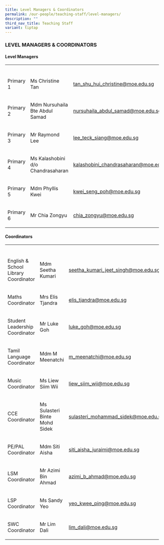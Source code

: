 ```yaml
---
title: Level Managers & Coordinators
permalink: /our-people/teaching-staff/level-managers/
description: ""
third_nav_title: Teaching Staff
variant: tiptap
---
```

<h3>LEVEL MANAGERS &amp; COORDINATORS</h3>
<h4>Level Managers</h4>
<table style="minWidth: 75px">
<colgroup>
<col>
<col>
<col>
</colgroup>
<tbody>
<tr>
<th rowspan="1" colspan="1">
<p></p>
</th>
<th rowspan="1" colspan="1">
<p></p>
</th>
<th rowspan="1" colspan="1">
<p></p>
</th>
</tr>
<tr>
<td rowspan="1" colspan="1">
<p>Primary 1</p>
</td>
<td rowspan="1" colspan="1">
<p>Ms Christine Tan</p>
</td>
<td rowspan="1" colspan="1">
<p><a href="mailto:tan_shu_hui_christine@moe.edu.sg" rel="noopener noreferrer nofollow" target="_blank">tan_shu_hui_christine@moe.edu.sg</a>
</p>
</td>
</tr>
<tr>
<td rowspan="1" colspan="1">
<p>Primary 2</p>
</td>
<td rowspan="1" colspan="1">
<p>Mdm Nursuhaila Bte Abdul Samad</p>
</td>
<td rowspan="1" colspan="1">
<p><a href="mailto:nursuhaila_abdul_samad@moe.edu.sg" rel="noopener noreferrer nofollow" target="_blank">nursuhaila_abdul_samad@moe.edu.sg</a>
</p>
</td>
</tr>
<tr>
<td rowspan="1" colspan="1">
<p>Primary 3</p>
</td>
<td rowspan="1" colspan="1">
<p>Mr Raymond Lee</p>
</td>
<td rowspan="1" colspan="1">
<p><a href="mailto:lee_teck_siang@moe.edu.sg" rel="noopener noreferrer nofollow" target="_blank">lee_teck_siang@moe.edu.sg</a>
</p>
</td>
</tr>
<tr>
<td rowspan="1" colspan="1">
<p>Primary 4</p>
</td>
<td rowspan="1" colspan="1">
<p>Ms Kalashobini d/o Chandrasaharan</p>
</td>
<td rowspan="1" colspan="1">
<p><a href="mailto:kalashobini_chandrasaharan@moe.edu.sg" rel="noopener noreferrer nofollow" target="_blank">kalashobini_chandrasaharan@moe.edu.sg</a>
</p>
</td>
</tr>
<tr>
<td rowspan="1" colspan="1">
<p>Primary 5</p>
</td>
<td rowspan="1" colspan="1">
<p>Mdm Phyllis Kwei</p>
</td>
<td rowspan="1" colspan="1">
<p><a href="mailto:kwei_seng_poh@moe.edu.sg" rel="noopener noreferrer nofollow" target="_blank">kwei_seng_poh@moe.edu.sg</a>
</p>
</td>
</tr>
<tr>
<td rowspan="1" colspan="1">
<p>Primary 6</p>
</td>
<td rowspan="1" colspan="1">
<p>Mr Chia Zongyu</p>
</td>
<td rowspan="1" colspan="1">
<p><a href="mailto:kwei_seng_poh@moe.edu.sg" rel="noopener noreferrer nofollow" target="_blank">chia_zongyu@moe.edu.sg</a>
</p>
</td>
</tr>
</tbody>
</table>
<h4>Coordinators</h4>
<table style="minWidth: 75px">
<colgroup>
<col>
<col>
<col>
</colgroup>
<tbody>
<tr>
<th rowspan="1" colspan="1">
<p></p>
</th>
<th rowspan="1" colspan="1">
<p></p>
</th>
<th rowspan="1" colspan="1">
<p></p>
</th>
</tr>
<tr>
<td rowspan="1" colspan="1">
<p>English &amp; School Library Coordinator</p>
</td>
<td rowspan="1" colspan="1">
<p>Mdm Seetha Kumari</p>
</td>
<td rowspan="1" colspan="1">
<p><a href="mailto:seetha_kumari_jeet_singh@moe.edu.sg" rel="noopener noreferrer nofollow" target="_blank">seetha_kumari_jeet_singh@moe.edu.sg</a>
</p>
</td>
</tr>
<tr>
<td rowspan="1" colspan="1">
<p>Maths Coordinator</p>
</td>
<td rowspan="1" colspan="1">
<p>Mrs Elis Tjandra</p>
</td>
<td rowspan="1" colspan="1">
<p><a href="mailto:elis_tjandra@moe.edu.sg" rel="noopener noreferrer nofollow" target="_blank">elis_tjandra@moe.edu.sg</a>
</p>
</td>
</tr>
<tr>
<td rowspan="1" colspan="1">
<p>Student Leadership Coordinator</p>
</td>
<td rowspan="1" colspan="1">
<p>Mr Luke Goh</p>
</td>
<td rowspan="1" colspan="1">
<p><a href="mailto:luke_goh@moe.edu.sg" rel="noopener noreferrer nofollow" target="_blank">luke_goh@moe.edu.sg</a>
</p>
</td>
</tr>
<tr>
<td rowspan="1" colspan="1">
<p>Tamil Language Coordinator</p>
</td>
<td rowspan="1" colspan="1">
<p>Mdm M Meenatchi</p>
</td>
<td rowspan="1" colspan="1">
<p><a href="mailto:m_meenatchi@moe.edu.sg" rel="noopener noreferrer nofollow" target="_blank">m_meenatchi@moe.edu.sg</a>
</p>
</td>
</tr>
<tr>
<td rowspan="1" colspan="1">
<p>Music Coordinator</p>
</td>
<td rowspan="1" colspan="1">
<p>Ms Liew Siim Wii</p>
</td>
<td rowspan="1" colspan="1">
<p><a href="mailto:liew_siim_wii@moe.gov.sg" rel="noopener noreferrer nofollow" target="_blank">liew_siim_wii@moe.edu.sg</a>
</p>
</td>
</tr>
<tr>
<td rowspan="1" colspan="1">
<p>CCE Coordinator</p>
</td>
<td rowspan="1" colspan="1">
<p>Ms Sulasteri Binte Mohd Sidek</p>
</td>
<td rowspan="1" colspan="1">
<p><a href="mailto:sulasteri_mohammad_sidek@moe.edu.sg" rel="noopener noreferrer nofollow" target="_blank">sulasteri_mohammad_sidek@moe.edu.sg</a>
</p>
</td>
</tr>
<tr>
<td rowspan="1" colspan="1">
<p>PE/PAL Coordinator</p>
</td>
<td rowspan="1" colspan="1">
<p>Mdm Siti Aisha</p>
</td>
<td rowspan="1" colspan="1">
<p><a href="mailto:siti_aisha@moe.edu.sg" rel="noopener noreferrer nofollow" target="_blank">siti_aisha_juraimi@moe.edu.sg</a>
</p>
</td>
</tr>
<tr>
<td rowspan="1" colspan="1">
<p>LSM Coordinator</p>
</td>
<td rowspan="1" colspan="1">
<p>Mr Azimi Bin Ahmad</p>
</td>
<td rowspan="1" colspan="1">
<p><a href="mailto:azimi_b_ahmad@moe.gov.sg" rel="noopener noreferrer nofollow" target="_blank">azimi_b_ahmad@moe.edu.sg</a>
</p>
</td>
</tr>
<tr>
<td rowspan="1" colspan="1">
<p>LSP Coordinator</p>
</td>
<td rowspan="1" colspan="1">
<p>Ms Sandy Yeo</p>
</td>
<td rowspan="1" colspan="1">
<p><a href="mailto:yeo_kwee_ping@moe.gov.sg" rel="noopener noreferrer nofollow" target="_blank">yeo_kwee_ping@moe.edu.sg</a>
</p>
</td>
</tr>
<tr>
<td rowspan="1" colspan="1">
<p>SWC Coordinator</p>
</td>
<td rowspan="1" colspan="1">
<p>Mr Lim Dali</p>
</td>
<td rowspan="1" colspan="1">
<p><a href="mailto:lim_dali@moe.gov.sg" rel="noopener noreferrer nofollow" target="_blank">lim_dali@moe.edu.sg</a>
</p>
</td>
</tr>
</tbody>
</table>
<p></p>